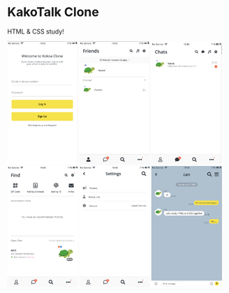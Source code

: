 # KakoTalk Clone

HTML & CSS study!

<!--
    BEM vs id,class

    heroicons vs font awesome
-->

<div>
    <img src="image/index.png" width="32%" />
    <img src="image/friends.png" width="32%" />
    <img src="image/chats.png" width="32%" />
    <img src="image/find.png" width="32%" />
    <img src="image/settings.png" width="32%" />
    <img src="image/chat.png" width="32%" />
</div>
